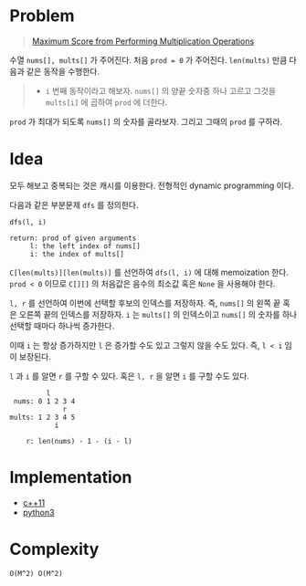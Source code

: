 # Problem

> [Maximum Score from Performing Multiplication Operations](https://leetcode.com/problems/maximum-score-from-performing-multiplication-operations/)

수열 `nums[], mults[]` 가 주어진다. 처음 `prod = 0` 가 주어진다.
`len(mults)` 만큼 다음과 같은 동작을 수행한다.

> * `i` 번째 동작이라고 해보자. `nums[]` 의 양끝 숫자중 하나 고르고
> 그것을 `mults[i]` 에 곱하여 `prod` 에 더한다.

`prod` 가 최대가 되도록 `nums[]` 의 숫자를 골라보자. 그리고 그때의
`prod` 를 구하라.

# Idea

모두 해보고 중복되는 것은 캐시를 이용한다. 전형적인 dynamic
programming 이다.

다음과 같은 부분문제 `dfs` 를 정의한다.

```
dfs(l, i)

return: prod of given arguments
     l: the left index of nums[]
     i: the index of mults[]
```

`C[len(mults)][len(mults)]` 를 선언하여 `dfs(l, i)` 에 대해
memoization 한다. `prod < 0` 이므로 `C[][]` 의 처음값은 
음수의 최소값 혹은 `None` 을 사용해야 한다.

`l, r` 를 선언하여 이번에 선택할 후보의 인덱스를 저장하자. 즉,
`nums[]` 의 왼쪽 끝 혹은 오른쪽 끝의 인덱스를 저장하자. `i` 는
`mults[]` 의 인덱스이고 `nums[]` 의 숫자를 하나 선택할 때마다 하나씩
증가한다. 

이때 `i` 는 항상 증가하지만 `l` 은 증가할 수도 있고 그렇지 않을 수도
있다. 즉, `l < i` 임이 보장된다.

`l` 과 `i` 를 알면 `r` 를 구할 수 있다. 혹은 `l, r` 을 알면 `i` 를
구할 수도 있다.

```
         l
 nums: 0 1 2 3 4
             r
mults: 1 2 3 4 5
           i
         
    r: len(nums) - 1 - (i - l)
```

# Implementation

* [c++11](a.cpp)
* [python3](a.py)

# Complexity

```
O(M^2) O(M^2)
```
